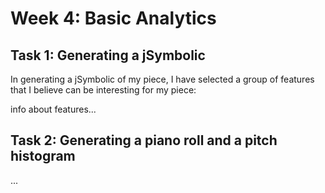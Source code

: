 <h1>Week 4: Basic Analytics</h1>
<h2>Task 1: Generating a jSymbolic</h2>
<p>In generating a jSymbolic of my piece, I have selected a group of features that I believe can be interesting for my piece:</p>
<p>info about features...</p>

<h2>Task 2: Generating a piano roll and a pitch histogram</h2>
...
